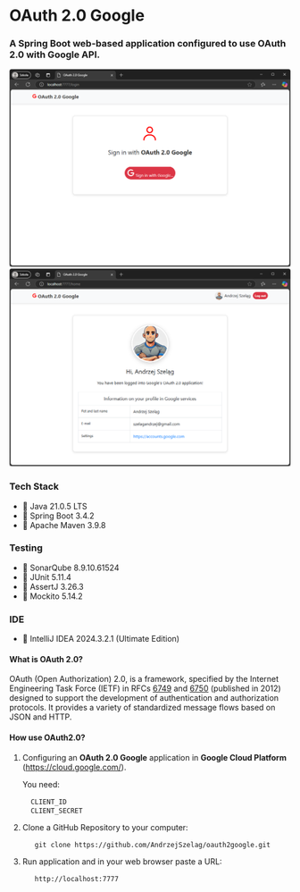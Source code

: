 # OAuth 2.0 Google

### A Spring Boot web-based application configured to use OAuth 2.0 with Google API.

![OAuth2Google1.java](OAuth2Google1.png "OAuth2Google - Login")
![OAuth2Google2.java](OAuth2Google2.png "OAuth2Google - Home")


### Tech Stack
* 🔶 Java 21.0.5 LTS
* 🔶 Spring Boot 3.4.2
* 🔶 Apache Maven 3.9.8

### Testing
* 🔶 SonarQube 8.9.10.61524
* 🔶 JUnit 5.11.4
* 🔶 AssertJ 3.26.3
* 🔶 Mockito 5.14.2

### IDE
* 🔶 IntelliJ IDEA 2024.3.2.1 (Ultimate Edition)


#### What is OAuth 2.0?

OAuth (Open Authorization) 2.0, is a framework, specified by the Internet Engineering Task Force (IETF) in RFCs [6749](https://datatracker.ietf.org/doc/html/rfc6749) and [6750](https://datatracker.ietf.org/doc/html/rfc6750) (published in 2012) designed to support the development of authentication and authorization protocols. It provides a variety of standardized message flows based on JSON and HTTP.

#### How use OAuth2.0?

1. Configuring an **OAuth 2.0 Google** application in **Google Cloud Platform** (https://cloud.google.com/).

   You need:

         CLIENT_ID
         CLIENT_SECRET

2. Clone a GitHub Repository to your computer:

          git clone https://github.com/AndrzejSzelag/oauth2google.git

3. Run application and in your web browser paste a URL:

          http://localhost:7777
